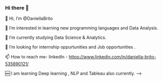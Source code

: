 ### Hi there 👋

👋 Hi, I’m @DaniellaBrito

👀 I’m interested in learning new programming languages and Data Analysis.

🌱 I’m currently studying Data Science & Analytics.

💞️ I’m looking for internship oppurtunities and Job opportunities .

📫 How to reach me- linkedIn - https://www.linkedin.com/in/daniella-brito-535890121/

🆕 I am learning Deep learning , NLP and Tableau also currently.
-->
